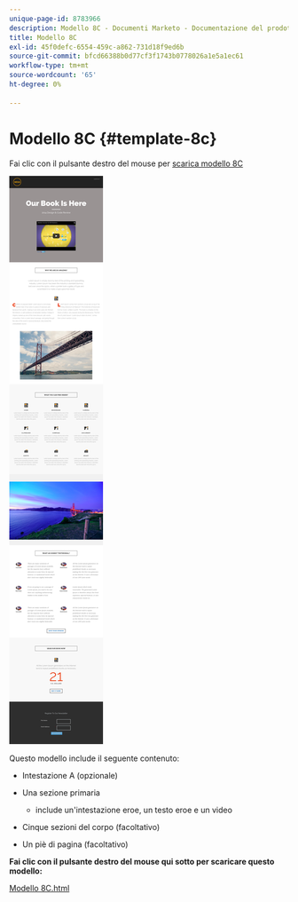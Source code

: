 ```yaml
---
unique-page-id: 8783966
description: Modello 8C - Documenti Marketo - Documentazione del prodotto
title: Modello 8C
exl-id: 45f0defc-6554-459c-a862-731d18f9ed6b
source-git-commit: bfcd66388b0d77cf3f1743b0778026a1e5a1ec61
workflow-type: tm+mt
source-wordcount: '65'
ht-degree: 0%

---
```


# Modello 8C {#template-8c}

Fai clic con il pulsante destro del mouse per [scarica modello 8C](https://experienceleague.adobe.com/landing/marketo/lp-templates/template-8c.html)

![](assets/image2015-7-29-14-3a12-3a24.png)

Questo modello include il seguente contenuto:

* Intestazione A (opzionale)
* Una sezione primaria

   * include un&#39;intestazione eroe, un testo eroe e un video

* Cinque sezioni del corpo (facoltativo)
* Un piè di pagina (facoltativo)

**Fai clic con il pulsante destro del mouse qui sotto per scaricare questo modello:**

[Modello 8C.html](https://experienceleague.adobe.com/landing/marketo/lp-templates/template-8c.html)
